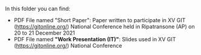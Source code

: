In this folder you can find:
  
  - PDF File named "Short Paper": Paper written to participate in XV GIT (https://gitonline.org/) National Conference held in Ripatransone (AP) on 20 to 21 December 2021
  - PDF File named **"Work Presentation (IT)"**: Slides used in XV GIT (https://gitonline.org/) National Conference 
